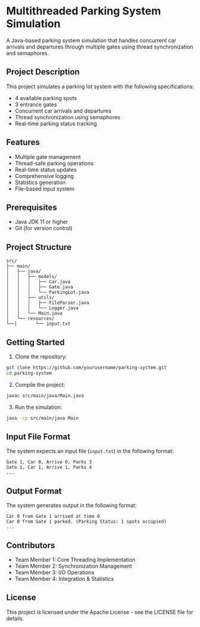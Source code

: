 # Multithreaded Parking System Simulation

A Java-based parking system simulation that handles concurrent car arrivals and departures through multiple gates using thread synchronization and semaphores.

## Project Description

This project simulates a parking lot system with the following specifications:
- 4 available parking spots
- 3 entrance gates
- Concurrent car arrivals and departures
- Thread synchronization using semaphores
- Real-time parking status tracking

## Features

- Multiple gate management
- Thread-safe parking operations
- Real-time status updates
- Comprehensive logging
- Statistics generation
- File-based input system

## Prerequisites

- Java JDK 11 or higher
- Git (for version control)

## Project Structure

```
src/
├── main/
│   ├── java/
│   │   ├── models/
│   │   │   ├── Car.java
│   │   │   ├── Gate.java
│   │   │   └── ParkingLot.java
│   │   ├── utils/
│   │   │   ├── FileParser.java
│   │   │   └── Logger.java
│   │   └── Main.java
│   └── resources/
└──│       └── input.txt

```

## Getting Started

1. Clone the repository:
```bash
git clone https://github.com/yourusername/parking-system.git
cd parking-system
```

2. Compile the project:
```bash
javac src/main/java/Main.java
```

3. Run the simulation:
```bash
java -cp src/main/java Main
```

## Input File Format

The system expects an input file (`input.txt`) in the following format:
```
Gate 1, Car 0, Arrive 0, Parks 3
Gate 1, Car 1, Arrive 1, Parks 4
...
```

## Output Format

The system generates output in the following format:
```
Car 0 from Gate 1 arrived at time 0
Car 0 from Gate 1 parked. (Parking Status: 1 spots occupied)
...
```

## Contributors

- Team Member 1: Core Threading Implementation
- Team Member 2: Synchronization Management
- Team Member 3: I/O Operations
- Team Member 4: Integration & Statistics

## License

This project is licensed under the Apache License - see the LICENSE file for details.
